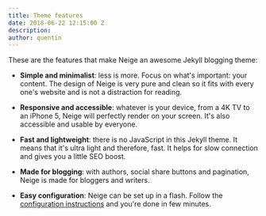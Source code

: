 ```yaml
---
title: Theme features
date: 2018-06-22 12:15:00 Z
description: 
author: quentin
---
```


These are the features that make Neige an awesome Jekyll blogging theme:

* **Simple and minimalist**: less is more. Focus on what's important: your content. The design of Neige is very pure and clean so it fits with every one's website and is not a distraction for reading.

* **Responsive and accessible**: whatever is your device, from a 4K TV to an iPhone 5, Neige will perfectly render on your screen. It's also accessible and usable by everyone.

* **Fast and lightweight**: there is no JavaScript in this Jekyll theme. It means that it's ultra light and therefore, fast. It helps for slow connection and gives you a little SEO boost.

* **Made for blogging**: with authors, social share buttons and pagination, Neige is made for bloggers and writers.

* **Easy configuration**: Neige can be set up in a flash. Follow the [configuration instructions](/2018/06/21/configuration) and you're done in few minutes.